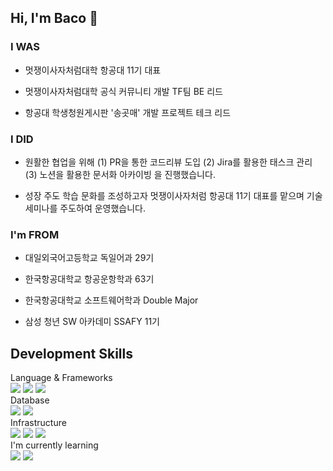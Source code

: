## Hi, I'm Baco 🦭

### I WAS
- 멋쟁이사자처럼대학 항공대 11기 대표

- 멋쟁이사자처럼대학 공식 커뮤니티 개발 TF팀 BE 리드

- 항공대 학생청원게시판 '송곳매' 개발 프로젝트 테크 리드

### I DID

- 원활한 협업을 위해 (1) PR을 통한 코드리뷰 도입 (2) Jira를 활용한 태스크 관리 (3) 노션을 활용한 문서화 아카이빙 을 진행했습니다.

- 성장 주도 학습 문화를 조성하고자 멋쟁이사자처럼 항공대 11기 대표를 맡으며 기술 세미나를 주도하여 운영했습니다.

### I'm FROM
- 대일외국어고등학교 독일어과 29기

- 한국항공대학교 항공운항학과 63기

- 한국항공대학교 소프트웨어학과 Double Major

- 삼성 청년 SW 아카데미 SSAFY 11기

<!--[![](https://banner.codetree.ai/v1/banner/ghkdwp018)](https://www.codetree.ai/profiles/ghkdwp018)-->

<h2>Development Skills</h2>
<dl>
  <dt>Language & Frameworks</dt>
  <img src="https://img.shields.io/badge/java-007396?style=flat&logo=java&logoColor=white"/>
  <img src="https://img.shields.io/badge/Spring Boot-6DB33F?style=flat&logo=Spring Boot&logoColor=white"/>
  <img src="https://img.shields.io/badge/Spring Security-6DB33F?style=flat&logo=Spring Security&logoColor=white"/>
  
  <dt>Database</dt>
  <img src="https://img.shields.io/badge/MySQL-4479A1?style=flat&logo=MySQL&logoColor=white"/>
  <img src="https://img.shields.io/badge/Redis-DC382D?style=flat&logo=Redis&logoColor=white"/>

  <dt>Infrastructure</dt>
  <img src="https://img.shields.io/badge/AWS-232F32?style=flat&logo=Amazon-AWS&logoColor=white"/>
  <img src="https://img.shields.io/badge/Docker-2496ED?style=flat&logo=Docker&logoColor=white"/>
  <img src="https://img.shields.io/badge/NginX-009639?style=flat&logo=NGINX&logoColor=white"/>

  <dt>I'm currently learning</dt>
  <img src="https://img.shields.io/badge/Apache%20Kafka-222222?style=flat&logo=Apache%20Kafka&logoColor=white"/>
  <img src="https://img.shields.io/badge/PostgreSQL-4169E1?style=flat&logo=PostgreSQL&logoColor=white"/>
</dl>



<!--![HwangBaco's github stats](https://github-readme-stats.vercel.app/api?username=HwangBaco&show_icons=true&theme=merko)-->

